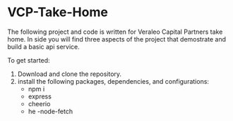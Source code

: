 # VCP-Take-Home

The following project and code is written for Veraleo Capital Partners take home. In side you will find three aspects of the project that demostrate and build a basic api service. 

To get started: 

1. Download and clone the repository. 
2. install the following packages, dependencies, and configurations: 
    - npm i 
    - express
    - cheerio 
    - he 
    -node-fetch